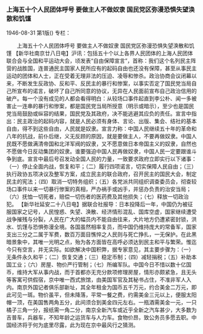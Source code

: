 ### 上海五十个人民团体呼号  要做主人不做奴隶  国民党区弥漫恐惧失望涣散和饥馑

1946-08-31
第1版()
专栏：

　　上海五十个人民团体呼号
    要做主人不做奴隶
    国民党区弥漫恐惧失望涣散和饥馑
    【新华社南京廿八日电】沪讯：包括五十个以上各界人民团体的上海人民团体联合会与全国和平运动大会，顷发表“自由保障宣言”，首称：我们这个名列民主阵营的战胜国，连普通民主国家人民所应有的起码自由也还没有保障，甚至从事民主运动的团体和人士，正在受着无理非法的压迫、凌辱和惨杀。政治协商会议闭幕以来，不断发生反政协、反和平、反民主的暴行和惨案，以事实否定了国民党当局自己所宣布的诺言，破坏了自己所同意的协议，无异在人民面前宣布自己政治信用的破产。每一个没有成见的人都会看得明白：从较场口事件起直到李公朴、闻一多被害止一连串的暴行和惨案，都是国民党当局所授意（明示或暗示），至少也是国民党当局鼓励或纵容的结果，国民党及其政府，决不能逃避其应负的责任。宣言中指出：民主政治的起码内容，就是人民必须有身体、言论、出版、集会、结社的基本自由，得不到这些自由，人民就是奴隶。宣言力称：中国人民继续五十年的革命和八年的抗战，前仆后继，义无反顾的原因，就是要做主人，不要再做奴隶。中国人民既不愿做满清帝国和北洋军阀的奴隶，又不愿意做日本帝国主义的奴隶，自然也不愿做今日反动集团的奴隶。谁要强迫中国人民再做奴隶，中国人民一定要跟谁斗争到底。宣言中最后号召发动全国人民的力量，一致要求政府立即实行以下诸事：（一）停止全面内战，恢复和平；（二）履行四项诺言，切实保障人民自由；（三）执行政协五项决议及整军方案，成立民主的联合政府，召开民主的国民大会，制定民主的宪法；（四）取消一切特务组织；（五）各党派共同组织调查委员会，彻查较场口事件以来一切暴行惨案的真相，严办祸手或凶手，并惩办负责的治安当局；（六）抚恤一切死者，赔偿一切伤者的医药费及其他损失；（七）释放一切政治犯。
    【新华社延安二十八日电】据联合社报导：日本投降后一年，中国仍为被征服国家之记号，人民惶惑、失望、涣散、经济情形混乱、国库空虚，国家继续遭受战争摧残与分裂，人民在广大的幅员内不能自由往来，大片地方仍遭紧密封锁，洪水、饥馑与恐惧弥漫全境。各国虽然相率复员，而中国仍维持庞大的常备军，国家支出三分之二属于军费，数百万面目憔悴之人民则与死亡挣扎，一无保护。在此黑暗景象中，其唯一光明之点，殆为各方面皆在高呼必须达到民主和平与繁荣。惟迄今只有空言，并无实际。如欲解决中国积弊，据专家意见，其主要步骤为：（一）无条件永久和平；（二）恢复交通；（三）稳定币制；（四）减轻捐税；（五）补助本国工业；（六）房屋、物价严行管制；（七）所编军队。中国今日不惜以数十亿国币，维持大军从事内战，而于首都亦无充分款项修理房屋，情形亦颇紧急，且无头等客寓可供假宿，京中唯一西式旅馆，由美国军官及其秘书占住，不准非军人入内。南京外国记者俱乐部新址，其全年租金为国币五千万元，约合美金二万元，即此可见一斑。物价虽平，但未降落，平常一餐之费，约需美金三元以上，便服太阳帽一顶，在美国售两角五分，此间须合到美金四元左右。一瓶酒需美金一元，一只橘子三角一分，报纸需一角二分，南京全新汽车或近乎全新之汽车甚少，大多数为吉普车，兵器车，不知年龄之运货车与人力车。食物价昂，致公务员多愿去职。中国经济将于何为底里尽露，此为现在京中最风行之猜测。
